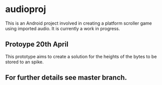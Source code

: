 # audioproj
This is an Android project involved in creating a platform scroller game using imported audio. It is currently a work in progress.
## Protoype 20th April
This prototype aims to create a solution for the heights of the bytes to be stored to an spike.
## For further details see master branch.
